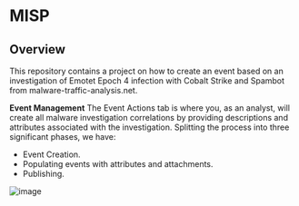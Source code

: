 # MISP

## Overview

This repository contains a project on how to create an event based on an investigation of Emotet Epoch 4 infection with Cobalt Strike and Spambot from malware-traffic-analysis.net.

**Event Management**
The Event Actions tab is where you, as an analyst, will create all malware investigation correlations by providing descriptions and attributes associated with the investigation. Splitting the process into three significant phases, we have: 

* Event Creation.
* Populating events with attributes and attachments.
* Publishing.
  
![image](https://github.com/user-attachments/assets/ca9917e6-a53f-451c-b07b-87b29e998aee)
